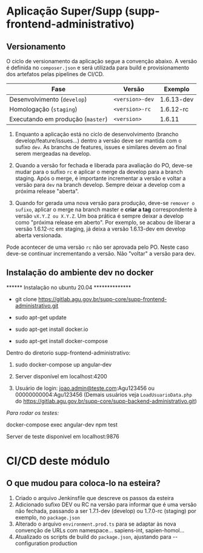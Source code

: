 # Aplicação Super/Supp (supp-frontend-administrativo)

## Versionamento
O ciclo de versionamento da aplicação segue a convenção abaixo. A versão é definida no ``composer.json`` e será utilizada para build e provisionamento dos artefatos pelas pipelines de CI/CD.

| Fase                            | Versão            | Exemplo   |
|---------------------------------|-------------------|-----------|
| Desenvolvimento (``develop``)       | ``<version>-dev`` | 1.6.13-dev |
| Homologação (``staging``)           | ``<version>-rc``  | 1.6.12-rc  |
| Executando em produção (``master``) | ``<version>``     | 1.6.11    |


1. Enquanto a aplicação está no ciclo de desenvolvimento (brancho develop/feature/issues...) dentro a versão deve ser mantida com o sufixo ``dev``. As branchs de features, issues e similares devem ao final serem mergeadas na develop.

2. Quando a versão for fechada e liberada para avaliação do PO, deve-se mudar para o sufixo ``rc`` e aplicar o merge da develop para a branch staging. Após o merge, é importante incrementar a versão e voltar a versão para ``dev`` na branch develop. Sempre deixar a develop com a próxima release "aberta".

3. Quando for gerada uma nova versão para produção, deve-se ``remover o sufixo``, aplicar o merge na branch master e **criar a tag** correspondente à versão ``vX.Y.Z ou X.Y.Z``. Um boa prática é sempre deixar a develop como "próxima release em aberto". Por exemplo, se acabou de liberar a versão 1.6.12-rc em staging, já deixa a versão 1.6.13-dev em develop aberta versionada. 

Pode acontecer de uma versão ``rc`` não ser aprovada pelo PO. Neste caso deve-se continuar incrementando a versão. Não "voltar" a versão para dev.


## Instalação do ambiente dev no docker

****** Instalação no ubuntu 20.04 **************

- git clone https://gitlab.agu.gov.br/supp-core/supp-frontend-administrativo.git

- sudo apt-get update
- sudo apt-get install docker.io
- sudo apt-get install docker-compose

Dentro do diretorio supp-frontend-administrativo:

1) sudo docker-compose up angular-dev

2) Server disponível em localhost:4200

3) Usuário de login: joao.admin@teste.com:Agu123456 ou 00000000004:Agu123456 (Demais usuários veja ```LoadUsuarioData.php``` do https://gitlab.agu.gov.br/supp-core/supp-backend-administrativo.git)


*Para rodar os testes:* 

docker-compose exec angular-dev npm test

Server de teste disponivel em localhost:9876


# CI/CD deste módulo

## O que mudou para coloca-lo na esteira?
1) Criado o arquivo Jenkinsfile que descreve os passos da esteira
2) Adicionado sufixo DEV ou RC na versão para informar que é uma versão não fechada, passando a ser 1.7.1-dev (develop) ou 1.7.0-rc (staging) por exemplo, no ``package.json``
3) Alterado o arquivo ```environment.prod.ts``` para se adaptar às nova convenção de URLs com namespace... sapiens-int, sapien-homol...
4) Atualizado os scripts de build do ```package.json```, ajustando para --configuration production
